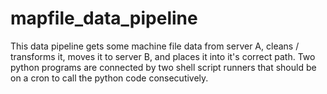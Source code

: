 # mapfile_data_pipeline

This data pipeline gets some machine file data from server A, cleans / transforms it, moves it to server B, and places it into it's correct path. 
Two python programs are connected by two shell script runners that should be on a cron to call the python code consecutively. 
